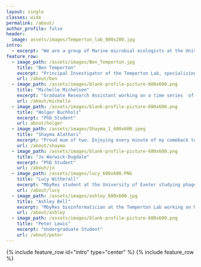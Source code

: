 ```yaml
---
layout: single
classes: wide
permalink: /about/
author_profile: false
header: 
  image: assets/images/Temperton_lab_800x200.jpg
intro: 
  - excerpt: "We are a group of Marine microbial ecologists at the University of Exeter, UK striving to #bemorepirate"
feature_row:
  - image_path: /assets/images/Ben_Temperton.jpg
    title: "Ben Temperton"
    excerpt: "Principal Investigator of the Temperton Lab, specializing in bioinformatic analyses of ‘big data’ to better understand interactions within microbial communities"
    url: /about/ben
  - image_path: /assets/images/blank-profile-picture-600x600.png
    title: "Michelle Michelsen"
    excerpt: "Graduate Research Assistant working on a time series  of the bacterial and viral populations in the West English Channel"
    url: /about/michelle
  - image_path: /assets/images/blank-profile-picture-600x600.png
    title: "Holger Buchholz"
    excerpt: "PhD Student"
    url: about/holger
  - image_path: /assets/images/Shayma_1_600x600.jpeg
    title: "Shayma Alathari"
    excerpt: "Proud mum of two. Enjoying every minute of my comeback to Science."
    url: /about/shayma
  - image_path: /assets/images/blank-profile-picture-600x600.png
    title: "Jo Warwick-Dugdale"
    excerpt: "PhD Student"
    url: /about/jo
  - image_path: /assets/images/lucy_600x600.PNG
    title: "Lucy Witherall"
    excerpt: "MbyRes student at the University of Exeter studying phage encapsulation using microfluidics"
    url: /about/lucy
  - image_path: /assets/images/ashley_600x600.jpg
    title: "Ashley Bell"
    excerpt: "MbyRes bioinformatician at the Temperton Lab working on Marine Metagenomics and Single cell Amplified Genomes"
    url: /about/ashley
  - image_path: /assets/images/blank-profile-picture-600x600.png
    title: "Peter Lewis"
    excerpt: "Undergraduate Student"
    url: /about/peter
---
```

{% include feature_row id="intro" type="center" %}
{% include feature_row %}



